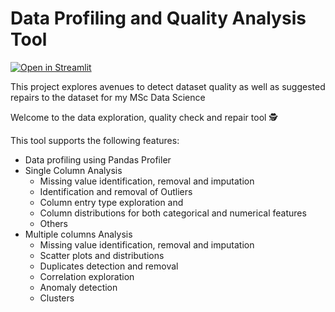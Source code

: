 # Data Profiling and Quality Analysis Tool 
[![Open in Streamlit](https://static.streamlit.io/badges/streamlit_badge_black_white.svg)](https://share.streamlit.io/ekpali/data-quality-project/main/main.py)

This project explores avenues to detect dataset quality as well as suggested repairs to the dataset for my MSc Data Science 

Welcome to the data exploration, quality check and repair tool 🕵

This tool supports the following features:

* Data profiling using Pandas Profiler
* Single Column Analysis
    * Missing value identification, removal and imputation
    * Identification and removal of Outliers
    * Column entry type exploration and
    * Column distributions for both categorical and numerical features
    * Others
* Multiple columns Analysis
    * Missing value identification, removal and imputation
    * Scatter plots and distributions
    * Duplicates detection and removal
    * Correlation exploration
    * Anomaly detection
    * Clusters
